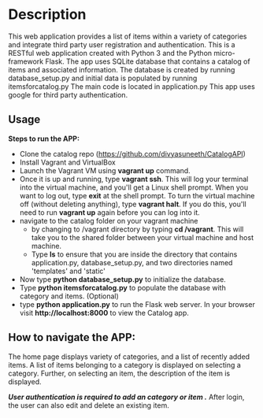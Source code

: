 # Description

This web application provides a list of items within a variety of categories and integrate third party user registration and authentication.
This is a RESTful web application created with Python 3 and the Python micro-framework Flask.
The app uses SQLite database that contains a catalog of items and associated information.
The database is created by running database_setup.py and initial data is populated by running itemsforcatalog.py
The main code is located in application.py
This app uses google for third party authentication.

## Usage
**Steps to run the APP:**


* Clone the catalog repo (https://github.com/divyasuneeth/CatalogAPI)
* Install Vagrant and VirtualBox
* Launch the Vagrant VM using **vagrant up** command.
* Once it is up and running, type **vagrant ssh**. This will log your terminal into the virtual machine, and you'll get a Linux shell prompt. When you want to log out, type **exit** at the shell prompt.  To turn the virtual machine off (without deleting anything), type **vagrant halt**. If you do this, you'll need to run **vagrant up** again before you can log into it.
* navigate to the catalog folder on your vagrant machine
  * by changing to /vagrant directory by typing **cd /vagrant**. This will take you to the shared folder between your virtual machine and host machine.
  * Type **ls** to ensure that you are inside the directory that contains application.py, database_setup.py, and two directories named 'templates' and 'static'
* Now type **python database_setup.py** to initialize the database.
* Type **python itemsforcatalog.py** to populate the database with category and items. (Optional)
* type **python application.py** to run the Flask web server. In your browser visit **http://localhost:8000** to view the Catalog app.

## How to navigate the APP:

The home page displays variety of categories, and a list of recently added items.
A list of items belonging to a category is displayed on selecting a category.
Further, on selecting an item, the description of the item is displayed.

__*User authentication is required to add an category or item .*__
After login, the user can also edit and delete an existing item.
